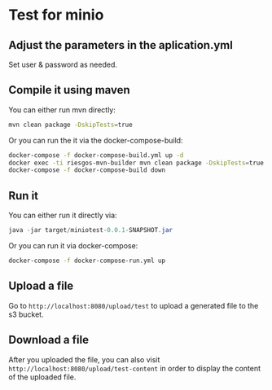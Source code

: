 # Test for minio

## Adjust the parameters in the aplication.yml

Set user & password as needed.

## Compile it using maven

You can either run mvn directly:

```bash
mvn clean package -DskipTests=true
```

Or you can run the it via the docker-compose-build:

```bash
docker-compose -f docker-compose-build.yml up -d
docker exec -ti riesgos-mvn-builder mvn clean package -DskipTests=true
docker-compose -f docker-compose-build down
```

## Run it

You can either run it directly via:

```java
java -jar target/miniotest-0.0.1-SNAPSHOT.jar
```

Or you can run it via docker-compose:

```bash
docker-compose -f docker-compose-run.yml up
```

## Upload a file

Go to `http://localhost:8080/upload/test`
to upload a generated file to the s3 bucket.

## Download a file

After you uploaded the file, you can also visit
`http://localhost:8080/upload/test-content` in order
to display the content of the uploaded file.
